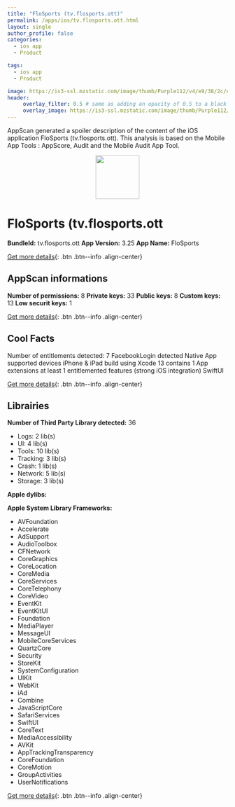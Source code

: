 ```yaml
---
title: "FloSports (tv.flosports.ott)"
permalink: /apps/ios/tv.flosports.ott.html
layout: single
author_profile: false
categories: 
  - ios app 
  - Product 

tags: 
  - ios app 
  - Product 

image: https://is3-ssl.mzstatic.com/image/thumb/Purple112/v4/e9/38/2c/e9382cb9-fbed-7d9e-5bdb-3aad6307bec4/app_icon-1x_U007emarketing-0-10-0-85-220.png/512x512bb.jpg
header: 
     overlay_filter: 0.5 # same as adding an opacity of 0.5 to a black background
     overlay_image: https://is3-ssl.mzstatic.com/image/thumb/Purple112/v4/e9/38/2c/e9382cb9-fbed-7d9e-5bdb-3aad6307bec4/app_icon-1x_U007emarketing-0-10-0-85-220.png/512x512bb.jpg
---
```

AppScan generated a spoiler description of the content of the iOS application FloSports (tv.flosports.ott). This analysis is based on the Mobile App Tools : AppScore, Audit and the Mobile Audit App Tool.

  
  
<div style="text-align: center;"><img src="https://is3-ssl.mzstatic.com/image/thumb/Purple112/v4/e9/38/2c/e9382cb9-fbed-7d9e-5bdb-3aad6307bec4/app_icon-1x_U007emarketing-0-10-0-85-220.png/512x512bb.jpg" width="100" height="100"></div>  
  
# FloSports (tv.flosports.ott

**BundleId:** tv.flosports.ott
**App Version:** 3.25
**App Name:** FloSports


[Get more details](/pricing.html){: .btn .btn--info .align-center}  
  
## AppScan informations 

**Number of permissions:** 8
**Private keys:** 33
**Public keys:** 8
**Custom keys:** 13
**Low securit keys:** 1
  
[Get more details](/pricing.html){: .btn .btn--info .align-center}

## Cool Facts

Number of entitlements detected: 7
FacebookLogin detected
Native App
supported devices iPhone & iPad
build using Xcode 13
contains 1 App extensions
at least 1 entitlemented features (strong iOS integration)
SwiftUI
  
[Get more details](/pricing.html){: .btn .btn--info .align-center}

## Librairies 
**Number of Third Party Library detected:** 36
- Logs: 2 lib(s)
- UI: 4 lib(s)
- Tools: 10 lib(s)
- Tracking: 3 lib(s)
- Crash: 1 lib(s)
- Network: 5 lib(s)
- Storage: 3 lib(s)

**Apple dylibs:**


**Apple System Library Frameworks:**
- AVFoundation
- Accelerate
- AdSupport
- AudioToolbox
- CFNetwork
- CoreGraphics
- CoreLocation
- CoreMedia
- CoreServices
- CoreTelephony
- CoreVideo
- EventKit
- EventKitUI
- Foundation
- MediaPlayer
- MessageUI
- MobileCoreServices
- QuartzCore
- Security
- StoreKit
- SystemConfiguration
- UIKit
- WebKit
- iAd
- Combine
- JavaScriptCore
- SafariServices
- SwiftUI
- CoreText
- MediaAccessibility
- AVKit
- AppTrackingTransparency
- CoreFoundation
- CoreMotion
- GroupActivities
- UserNotifications


  
[Get more details](/pricing.html){: .btn .btn--info .align-center}

